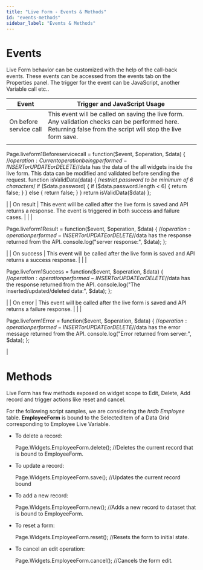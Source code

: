 ```yaml
---
title: "Live Form - Events & Methods"
id: "events-methods"
sidebar_label: "Events & Methods"
---
```


# Events

Live Form behavior can be customized with the help of the call-back events. These events can be accessed from the events tab on the Properties panel. The trigger for the event can be JavaScript, another Variable call etc..

| Event | Trigger and JavaScript Usage |
| --- | --- |
| On before service call | This event will be called on saving the live form. Any validation checks can be performed here. Returning false from the script will stop the live form save. |
|  | 
Page.liveform1Beforeservicecall = function($event, $operation, $data) {
//$operation: Current operation being performed - INSERT or UPDATE or DELETE
//$data has the data of the all widgets inside the live form. This data can be modified and validated before sending the request.
        function isValidData(data) {
            /*restrict password to be minimum of 6 characters*/
            if ($data.password) {
                if ($data.password.length < 6) {
                    return false;
                }
            } else {
                return false;
            }
        }
        return isValidData($data)
};

 |
| On result | This event will be called after the live form is saved and API returns a response. The event is triggered in both success and failure cases. |
|  | 

Page.liveform1Result = function($event, $operation, $data) {
//$operation: operation  performed - INSERT or UPDATE or DELETE
//$data has the response returned from the API.
console.log("server response:", $data);
};

 |
| On success | This event will be called after the live form is saved and API returns a success response. |
|  | 

Page.liveform1Success = function($event, $operation, $data) {
//$operation: operation performed - INSERT or UPDATE or DELETE
//$data has the response returned from the API.
console.log("The inserted/updated/deleted data:", $data);
};

 |
| On error | This event will be called after the live form is saved and API returns a failure response. |
|  | 

Page.liveform1Error = function($event, $operation, $data) {
//$operation: operation performed - INSERT or UPDATE or DELETE
//$data has the error message returned from the API.
console.log("Error returned from server:", $data);
};

 |

# Methods

Live Form has few methods exposed on widget scope to Edit, Delete, Add record and trigger actions like reset and cancel.

For the following script samples, we are considering the _hrdb_ _Employee_ table. **EmployeeForm** is bound to the SelectedItem of a Data Grid corresponding to Employee Live Variable.

- To delete a record:
    
    Page.Widgets.EmployeeForm.delete(); //Deletes the current record that is bound to EmployeeForm.
    
- To update a record:
    
    Page.Widgets.EmployeeForm.save(); //Updates the current record bound
    
- To add a new record:
    
    Page.Widgets.EmployeeForm.new(); //Adds a new record to dataset that is bound to EmployeeForm.
    
- To reset a form:
    
    Page.Widgets.EmployeeForm.reset(); //Resets the form to initial state.
    
- To cancel an edit operation:
    
    Page.Widgets.EmployeeForm.cancel(); //Cancels the form edit.
    
     

